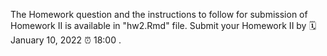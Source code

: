 The Homework question and the instructions to follow for submission of Homework II is available in "hw2.Rmd" file. Submit your Homework II by 🗓 January 10, 2022 ⏰ 18:00 .
